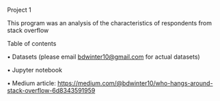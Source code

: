 Project 1

This program was an analysis of the characteristics of respondents from stack overflow

Table of contents

•	Datasets (please email bdwinter10@gmail.com for actual datasets)


•	Jupyter notebook


•	Medium article: https://medium.com/@bdwinter10/who-hangs-around-stack-overflow-6d8343591959


